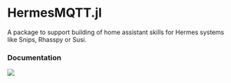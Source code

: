 # HermesMQTT.jl
A package to support building of home assistant skills for Hermes systems like Snips, Rhasspy or Susi.
  

### Documentation

  [![](https://img.shields.io/badge/docs-latest-blue.svg)](https://andreasdominik.github.io/HermesMQTT.jl/dev)